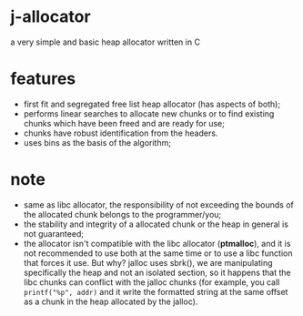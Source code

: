 # j-allocator
a very simple and basic heap allocator written in C

# features
- first fit and segregated free list heap allocator (has aspects of both);
- performs linear searches to allocate new chunks or to find existing chunks which have been freed and are ready for use;
- chunks have robust identification from the headers.
- uses bins as the basis of the algorithm;

# note
- same as libc allocator, the responsibility of not exceeding the bounds of the allocated chunk belongs to the programmer/you;
- the stability and integrity of a allocated chunk or the heap in general is not guaranteed;
- the allocator isn't compatible with the libc allocator (__ptmalloc__), and it is not recommended to use both at the same time or to use a libc function that forces it use. But why? jalloc uses sbrk(), we are manipulating specifically the heap and not an isolated section, so it happens that the libc chunks can conflict with the jalloc chunks (for example, you call `printf("%p", addr)` and it write the formatted string at the same offset as a chunk in the heap allocated by the jalloc).
